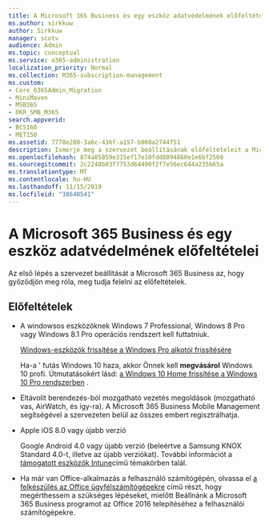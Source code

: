 ```yaml
---
title: A Microsoft 365 Business és egy eszköz adatvédelmének előfeltételei
ms.author: sirkkuw
author: Sirkkuw
manager: scotv
audience: Admin
ms.topic: conceptual
ms.service: o365-administration
localization_priority: Normal
ms.collection: M365-subscription-management
ms.custom:
- Core_O365Admin_Migration
- MiniMaven
- MSB365
- OKR_SMB_M365
search.appverid:
- BCS160
- MET150
ms.assetid: 7770e280-3a6c-436f-a157-b008a2744f51
description: Ismerje meg a szervezet beállításának előfeltételeit a Microsoft 365 Business-nél.
ms.openlocfilehash: 874a85859e315ef17e10fdd8094860e1e6bf2560
ms.sourcegitcommit: 2c2248b03f7753d64490f2f7e56ec644a235b65a
ms.translationtype: MT
ms.contentlocale: hu-HU
ms.lasthandoff: 11/15/2019
ms.locfileid: "38640541"
---
```

# <a name="prerequisites-for-protecting-data-on-devices-with-microsoft-365-business"></a>A Microsoft 365 Business és egy eszköz adatvédelmének előfeltételei

Az első lépés a szervezet beállítását a Microsoft 365 Business az, hogy győződjön meg róla, meg tudja felelni az előfeltételek.
  
## <a name="prerequisites"></a>Előfeltételek

- A windowsos eszközöknek Windows 7 Professional, Windows 8 Pro vagy Windows 8.1 Pro operációs rendszert kell futtatniuk.
    
    [Windows-eszközök frissítése a Windows Pro alkotói frissítésére](upgrade-to-windows-pro-creators-update.md)
    
    Ha-a ' futás Windows 10 haza, akkor Önnek kell **megvásárol** Windows 10 profi. Útmutatásokért lásd: [a Windows 10 Home frissítése a Windows 10 Pro rendszerben](https://support.office.com/article/0aee10c1-4d34-43ee-a325-579c6c2df90e?ui=en-US&rs=en-US&ad=US) . 
    
- Eltávolít berendezés-ból mozgatható vezetés megoldások (mozgatható vas, AirWatch, és így-ra). A Microsoft 365 Business Mobile Management segítségével a szervezeten belül az összes embert regisztrálhatja.
    
- Apple iOS 8.0 vagy újabb verzió
    
    Google Android 4.0 vagy újabb verzió (beleértve a Samsung KNOX Standard 4.0-t, illetve az újabb verziókat). További információt a [támogatott eszközök Intune](https://go.microsoft.com/fwlink/p/?linkid=852307)című témakörben talál.
    
- Ha már van Office-alkalmazás a felhasználó számítógépén, olvassa el [a felkészülés az Office ügyfélszámítógépekre](prepare-for-office-client-deployment.md) című részt, hogy megérthessem a szükséges lépéseket, mielőtt Beállnánk a Microsoft 365 Business programot az Office 2016 telepítéséhez a felhasználói számítógépekre. 

